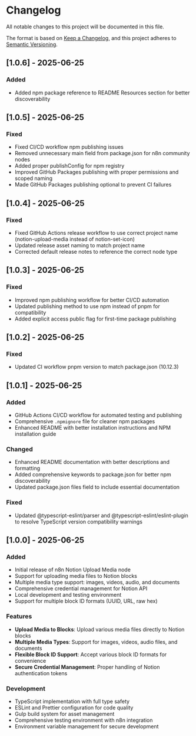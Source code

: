 # Changelog

All notable changes to this project will be documented in this file.

The format is based on [Keep a Changelog](https://keepachangelog.com/en/1.0.0/),
and this project adheres to [Semantic Versioning](https://semver.org/spec/v2.0.0.html).

## [1.0.6] - 2025-06-25

### Added

- Added npm package reference to README Resources section for better discoverability

## [1.0.5] - 2025-06-25

### Fixed

- Fixed CI/CD workflow npm publishing issues
- Removed unnecessary main field from package.json for n8n community nodes
- Added proper publishConfig for npm registry
- Improved GitHub Packages publishing with proper permissions and scoped naming
- Made GitHub Packages publishing optional to prevent CI failures

## [1.0.4] - 2025-06-25

### Fixed

- Fixed GitHub Actions release workflow to use correct project name (notion-upload-media instead of notion-set-icon)
- Updated release asset naming to match project name
- Corrected default release notes to reference the correct node type

## [1.0.3] - 2025-06-25

### Fixed

- Improved npm publishing workflow for better CI/CD automation
- Updated publishing method to use npm instead of pnpm for compatibility
- Added explicit access public flag for first-time package publishing

## [1.0.2] - 2025-06-25

### Fixed

- Updated CI workflow pnpm version to match package.json (10.12.3)

## [1.0.1] - 2025-06-25

### Added

- GitHub Actions CI/CD workflow for automated testing and publishing
- Comprehensive `.npmignore` file for cleaner npm packages
- Enhanced README with better installation instructions and NPM installation guide

### Changed

- Enhanced README documentation with better descriptions and formatting
- Added comprehensive keywords to package.json for better npm discoverability
- Updated package.json files field to include essential documentation

### Fixed

- Updated @typescript-eslint/parser and @typescript-eslint/eslint-plugin to resolve TypeScript version compatibility warnings

## [1.0.0] - 2025-06-25

### Added

- Initial release of n8n Notion Upload Media node
- Support for uploading media files to Notion blocks
- Multiple media type support: images, videos, audio, and documents
- Comprehensive credential management for Notion API
- Local development and testing environment
- Support for multiple block ID formats (UUID, URL, raw hex)

### Features

- **Upload Media to Blocks**: Upload various media files directly to Notion blocks
- **Multiple Media Types**: Support for images, videos, audio files, and documents
- **Flexible Block ID Support**: Accept various block ID formats for convenience
- **Secure Credential Management**: Proper handling of Notion authentication tokens

### Development

- TypeScript implementation with full type safety
- ESLint and Prettier configuration for code quality
- Gulp build system for asset management
- Comprehensive testing environment with n8n integration
- Environment variable management for secure development
